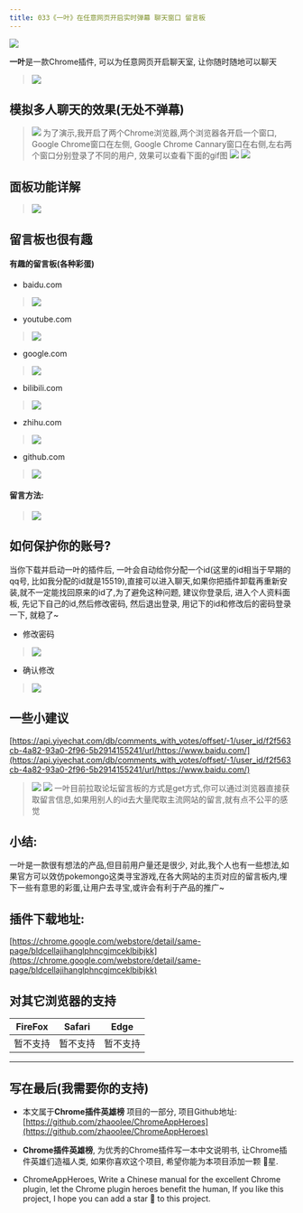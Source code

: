 ```yaml
---
title: 033《一叶》在任意网页开启实时弹幕 聊天窗口 留言板
---
```

![](https://v2fy.com/asset/033_yi_ye/f9db7c68a57b4fd487e115fe0265c826.png)

**一叶**是一款Chrome插件, 可以为任意网页开启聊天室, 让你随时随地可以聊天

> ![](https://v2fy.com/asset/033_yi_ye/ae93c8d94f0343829ee199eddb33231d.gif)

## 模拟多人聊天的效果(无处不弹幕)
> ![](https://v2fy.com/asset/033_yi_ye/056d6122cd174997a087468bb10aabab.png)
为了演示,我开启了两个Chrome浏览器,两个浏览器各开启一个窗口, Google Chrome窗口在左侧, Google Chrome Cannary窗口在右侧,左右两个窗口分别登录了不同的用户, 效果可以查看下面的gif图
> ![](https://v2fy.com/asset/033_yi_ye/d5afdbbd538347c1b41d098d3c73803d.gif)
> ![](https://v2fy.com/asset/033_yi_ye/b00186f1a8104766bf3550a0d5d0941b.png)

## 面板功能详解
> ![](https://v2fy.com/asset/033_yi_ye/ab1ffb25a53a45138ad5d3c387566a22.png)

## 留言板也很有趣

#### 有趣的留言板(各种彩蛋)
- baidu.com
> ![](https://v2fy.com/asset/033_yi_ye/b56a8933761b41d9a14838a55536af8c.png)

- youtube.com
> ![](https://v2fy.com/asset/033_yi_ye/063dcd2182f644d9a9f12311b9de07ce.png)

- google.com
> ![](https://v2fy.com/asset/033_yi_ye/0c0a343cf9e84a68b11f3c47570e51be.png)

- bilibili.com
> ![](https://v2fy.com/asset/033_yi_ye/d71c69a66f5d4a63ab96994ef36832be.png)

- zhihu.com
> ![](https://v2fy.com/asset/033_yi_ye/b460602ae7c946bcb098f62a1bafc30a.png)

- github.com
> ![](https://v2fy.com/asset/033_yi_ye/371d81195ff84daba9ca9fd6e87b06c5.png)

#### 留言方法:
> ![](https://v2fy.com/asset/033_yi_ye/0e84bfaf5da942d99f90459f473b7e5c.gif)

## 如何保护你的账号?
当你下载并启动一叶的插件后, 一叶会自动给你分配一个id(这里的id相当于早期的qq号, 比如我分配的id就是15519),直接可以进入聊天,如果你把插件卸载再重新安装,就不一定能找回原来的id了,为了避免这种问题, 建议你登录后, 进入个人资料面板, 先记下自己的id,然后修改密码, 然后退出登录, 用记下的id和修改后的密码登录一下, 就稳了~
- 修改密码
> ![](https://v2fy.com/asset/033_yi_ye/cf280dbaadeb4d35b5f1c78a950cb4ad.png)
- 确认修改
> ![](https://v2fy.com/asset/033_yi_ye/1a92a3cbba7e4ecba8fdbadfe7de35f8.png)

## 一些小建议

[https://api.yiyechat.com/db/comments_with_votes/offset/-1/user_id/f2f563cb-4a82-93a0-2f96-5b2914155241/url/https://www.baidu.com/](https://api.yiyechat.com/db/comments_with_votes/offset/-1/user_id/f2f563cb-4a82-93a0-2f96-5b2914155241/url/https://www.baidu.com/)
> ![](https://v2fy.com/asset/033_yi_ye/df090a852bbf4378ba924d6e2792c65b.png)
> ![](https://v2fy.com/asset/033_yi_ye/1b018cb7b47e4e0b8db390323e120084.png)
一叶目前拉取论坛留言板的方式是get方式,你可以通过浏览器直接获取留言信息,如果用别人的id去大量爬取主流网站的留言,就有点不公平的感觉


## 小结:
一叶是一款很有想法的产品,但目前用户量还是很少, 对此,我个人也有一些想法,如果官方可以效仿pokemongo这类寻宝游戏,在各大网站的主页对应的留言板内,埋下一些有意思的彩蛋,让用户去寻宝,或许会有利于产品的推广~

## 插件下载地址:
[https://chrome.google.com/webstore/detail/same-page/bldcellajihanglphncgjmceklbibjkk](https://chrome.google.com/webstore/detail/same-page/bldcellajihanglphncgjmceklbibjkk)


## 对其它浏览器的支持

| FireFox | Safari | Edge|
| - | - | - |
| 暂不支持 | 暂不支持 | 暂不支持 |

---

## 写在最后(我需要你的支持)
- 本文属于**Chrome插件英雄榜** 项目的一部分, 项目Github地址: [https://github.com/zhaoolee/ChromeAppHeroes](https://github.com/zhaoolee/ChromeAppHeroes)

- **Chrome插件英雄榜**, 为优秀的Chrome插件写一本中文说明书, 让Chrome插件英雄们造福人类, 如果你喜欢这个项目, 希望你能为本项目添加一颗 🌟星.

- ChromeAppHeroes, Write a Chinese manual for the excellent Chrome plugin, let the Chrome plugin heroes benefit the human, If you like this project, I hope you can add a star 🌟 to this project.


